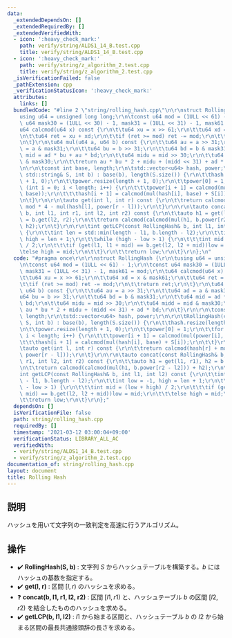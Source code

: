 ```yaml
---
data:
  _extendedDependsOn: []
  _extendedRequiredBy: []
  _extendedVerifiedWith:
  - icon: ':heavy_check_mark:'
    path: verify/string/ALDS1_14_B.test.cpp
    title: verify/string/ALDS1_14_B.test.cpp
  - icon: ':heavy_check_mark:'
    path: verify/string/z_algorithm_2.test.cpp
    title: verify/string/z_algorithm_2.test.cpp
  _isVerificationFailed: false
  _pathExtension: cpp
  _verificationStatusIcon: ':heavy_check_mark:'
  attributes:
    links: []
  bundledCode: "#line 2 \"string/rolling_hash.cpp\"\n\r\nstruct RollingHash {\r\n\t\
    using u64 = unsigned long long;\r\n\tconst u64 mod = (1ULL << 61) - 1;\r\n\tconst\
    \ u64 mask30 = (1ULL << 30) - 1, mask31 = (1ULL << 31) - 1, mask61 = mod;\r\n\t\
    u64 calcmod(u64 x) const {\r\n\t\tu64 xu = x >> 61;\r\n\t\tu64 xd = x & mask61;\r\
    \n\t\tu64 ret = xu + xd;\r\n\t\tif (ret >= mod) ret -= mod;\r\n\t\treturn ret;\r\
    \n\t}\r\n\tu64 mul(u64 a, u64 b) const {\r\n\t\tu64 au = a >> 31;\r\n\t\tu64 ad\
    \ = a & mask31;\r\n\t\tu64 bu = b >> 31;\r\n\t\tu64 bd = b & mask31;\r\n\t\tu64\
    \ mid = ad * bu + au * bd;\r\n\t\tu64 midu = mid >> 30;\r\n\t\tu64 midd = mid\
    \ & mask30;\r\n\t\treturn au * bu * 2 + midu + (midd << 31) + ad * bd;\r\n\t}\r\
    \n\r\n\tconst int base, length;\r\n\tstd::vector<u64> hash, power;\r\n\r\n\tRollingHash(const\
    \ std::string& S, int b) : base(b), length(S.size()) {\r\n\t\thash.resize(length\
    \ + 1, 0);\r\n\t\tpower.resize(length + 1, 0);\r\n\t\tpower[0] = 1;\r\n\t\tfor\
    \ (int i = 0; i < length; i++) {\r\n\t\t\tpower[i + 1] = calcmod(mul(power[i],\
    \ base));\r\n\t\t\thash[i + 1] = calcmod(mul(hash[i], base) + S[i]);\r\n\t\t}\r\
    \n\t}\r\n\r\n\tauto get(int l, int r) const {\r\n\t\treturn calcmod(hash[r] +\
    \ mod * 4 - mul(hash[l], power[r - l]));\r\n\t}\r\n\r\n\tauto concat(const RollingHash&\
    \ b, int l1, int r1, int l2, int r2) const {\r\n\t\tauto h1 = get(l1, r1), h2\
    \ = b.get(l2, r2);\r\n\t\treturn calcmod(calcmod(mul(h1, b.power[r2 - l2])) +\
    \ h2);\r\n\t}\r\n\r\n\tint getLCP(const RollingHash& b, int l1, int l2) const\
    \ {\r\n\t\tint len = std::min(length - l1, b.length - l2);\r\n\t\tint low = -1,\
    \ high = len + 1;\r\n\t\twhile (high - low > 1) {\r\n\t\t\tint mid = (low + high)\
    \ / 2;\r\n\t\t\tif (get(l1, l1 + mid) == b.get(l2, l2 + mid))low = mid;\r\n\t\t\
    \telse high = mid;\r\n\t\t}\r\n\t\treturn low;\r\n\t}\r\n};\n"
  code: "#pragma once\r\n\r\nstruct RollingHash {\r\n\tusing u64 = unsigned long long;\r\
    \n\tconst u64 mod = (1ULL << 61) - 1;\r\n\tconst u64 mask30 = (1ULL << 30) - 1,\
    \ mask31 = (1ULL << 31) - 1, mask61 = mod;\r\n\tu64 calcmod(u64 x) const {\r\n\
    \t\tu64 xu = x >> 61;\r\n\t\tu64 xd = x & mask61;\r\n\t\tu64 ret = xu + xd;\r\n\
    \t\tif (ret >= mod) ret -= mod;\r\n\t\treturn ret;\r\n\t}\r\n\tu64 mul(u64 a,\
    \ u64 b) const {\r\n\t\tu64 au = a >> 31;\r\n\t\tu64 ad = a & mask31;\r\n\t\t\
    u64 bu = b >> 31;\r\n\t\tu64 bd = b & mask31;\r\n\t\tu64 mid = ad * bu + au *\
    \ bd;\r\n\t\tu64 midu = mid >> 30;\r\n\t\tu64 midd = mid & mask30;\r\n\t\treturn\
    \ au * bu * 2 + midu + (midd << 31) + ad * bd;\r\n\t}\r\n\r\n\tconst int base,\
    \ length;\r\n\tstd::vector<u64> hash, power;\r\n\r\n\tRollingHash(const std::string&\
    \ S, int b) : base(b), length(S.size()) {\r\n\t\thash.resize(length + 1, 0);\r\
    \n\t\tpower.resize(length + 1, 0);\r\n\t\tpower[0] = 1;\r\n\t\tfor (int i = 0;\
    \ i < length; i++) {\r\n\t\t\tpower[i + 1] = calcmod(mul(power[i], base));\r\n\
    \t\t\thash[i + 1] = calcmod(mul(hash[i], base) + S[i]);\r\n\t\t}\r\n\t}\r\n\r\n\
    \tauto get(int l, int r) const {\r\n\t\treturn calcmod(hash[r] + mod * 4 - mul(hash[l],\
    \ power[r - l]));\r\n\t}\r\n\r\n\tauto concat(const RollingHash& b, int l1, int\
    \ r1, int l2, int r2) const {\r\n\t\tauto h1 = get(l1, r1), h2 = b.get(l2, r2);\r\
    \n\t\treturn calcmod(calcmod(mul(h1, b.power[r2 - l2])) + h2);\r\n\t}\r\n\r\n\t\
    int getLCP(const RollingHash& b, int l1, int l2) const {\r\n\t\tint len = std::min(length\
    \ - l1, b.length - l2);\r\n\t\tint low = -1, high = len + 1;\r\n\t\twhile (high\
    \ - low > 1) {\r\n\t\t\tint mid = (low + high) / 2;\r\n\t\t\tif (get(l1, l1 +\
    \ mid) == b.get(l2, l2 + mid))low = mid;\r\n\t\t\telse high = mid;\r\n\t\t}\r\n\
    \t\treturn low;\r\n\t}\r\n};"
  dependsOn: []
  isVerificationFile: false
  path: string/rolling_hash.cpp
  requiredBy: []
  timestamp: '2021-03-12 03:00:04+09:00'
  verificationStatus: LIBRARY_ALL_AC
  verifiedWith:
  - verify/string/ALDS1_14_B.test.cpp
  - verify/string/z_algorithm_2.test.cpp
documentation_of: string/rolling_hash.cpp
layout: document
title: Rolling Hash
---
```


## 説明
ハッシュを用いて文字列の一致判定を高速に行うアルゴリズム。

## 操作
- :heavy_check_mark: **RollingHash(S, b)** : 文字列 $S$ からハッシュテーブルを構築する。$b$ にはハッシュの基数を指定する。
- :heavy_check_mark: **get(l, r)** : 区間 $[l,r)$ のハッシュを求める。
- :question: **concat(b, l1, r1, l2, r2)** : 区間 $[l1,r1)$ と、ハッシュテーブル $b$ の区間 $[l2,r2)$ を結合したもののハッシュを求める。
- :heavy_check_mark: **getLCP(b, l1, l2)** : $l1$ から始まる区間と、ハッシュテーブル $b$ の $l2$ から始まる区間の最長共通接頭辞の長さを求める。